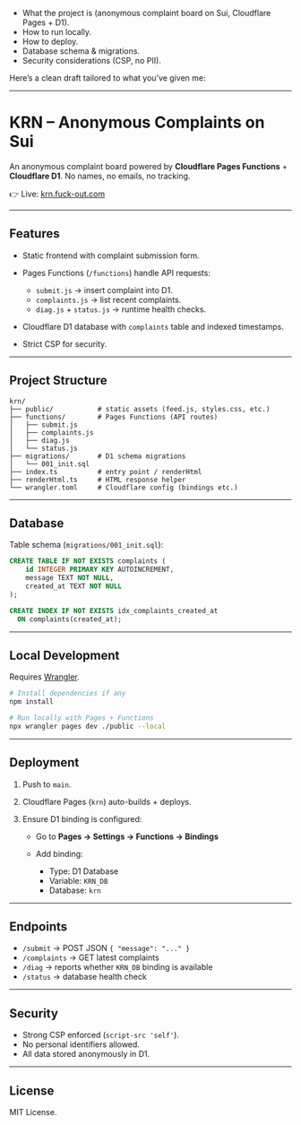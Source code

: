 * What the project is (anonymous complaint board on Sui, Cloudflare Pages + D1).
* How to run locally.
* How to deploy.
* Database schema & migrations.
* Security considerations (CSP, no PII).

Here’s a clean draft tailored to what you’ve given me:

---

# KRN – Anonymous Complaints on Sui

An anonymous complaint board powered by **Cloudflare Pages Functions** + **Cloudflare D1**.
No names, no emails, no tracking.

👉 Live: [krn.fuck-out.com](https://krn.fuck-out.com)

---

## Features

* Static frontend with complaint submission form.
* Pages Functions (`/functions`) handle API requests:

  * `submit.js` → insert complaint into D1.
  * `complaints.js` → list recent complaints.
  * `diag.js` + `status.js` → runtime health checks.
* Cloudflare D1 database with `complaints` table and indexed timestamps.
* Strict CSP for security.

---

## Project Structure

```
krn/
├── public/           # static assets (feed.js, styles.css, etc.)
├── functions/        # Pages Functions (API routes)
│   ├── submit.js
│   ├── complaints.js
│   ├── diag.js
│   └── status.js
├── migrations/       # D1 schema migrations
│   └── 001_init.sql
├── index.ts          # entry point / renderHtml
├── renderHtml.ts     # HTML response helper
└── wrangler.toml     # Cloudflare config (bindings etc.)
```

---

## Database

Table schema (`migrations/001_init.sql`):

```sql
CREATE TABLE IF NOT EXISTS complaints (
    id INTEGER PRIMARY KEY AUTOINCREMENT,
    message TEXT NOT NULL,
    created_at TEXT NOT NULL
);

CREATE INDEX IF NOT EXISTS idx_complaints_created_at
  ON complaints(created_at);
```

---

## Local Development

Requires [Wrangler](https://developers.cloudflare.com/workers/wrangler/).

```bash
# Install dependencies if any
npm install

# Run locally with Pages + Functions
npx wrangler pages dev ./public --local
```

---

## Deployment

1. Push to `main`.
2. Cloudflare Pages (`krn`) auto-builds + deploys.
3. Ensure D1 binding is configured:

   * Go to **Pages → Settings → Functions → Bindings**
   * Add binding:

     * Type: D1 Database
     * Variable: `KRN_DB`
     * Database: `krn`

---

## Endpoints

* `/submit` → POST JSON `{ "message": "..." }`
* `/complaints` → GET latest complaints
* `/diag` → reports whether `KRN_DB` binding is available
* `/status` → database health check

---

## Security

* Strong CSP enforced (`script-src 'self'`).
* No personal identifiers allowed.
* All data stored anonymously in D1.

---

## License

MIT License.

